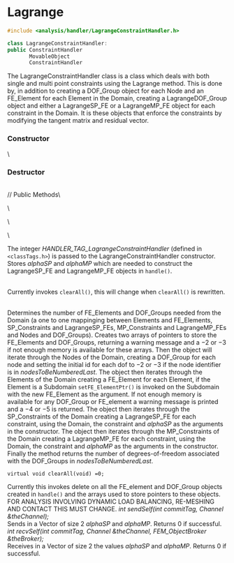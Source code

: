 # Lagrange

```cpp
#include <analysis/handler/LagrangeConstraintHandler.h>

class LagrangeConstraintHandler: 
public ConstraintHandler
       MovableObject
       ConstraintHandler
```

The LagrangeConstraintHandler class is a class which deals with both
single and multi point constraints using the Lagrange method. This is
done by, in addition to creating a DOF_Group object for each Node and an
FE_Element for each Element in the Domain, creating a LagrangeDOF_Group
object and either a LagrangeSP_FE or a LagrangeMP_FE object for each
constraint in the Domain. It is these objects that enforce the
constraints by modifying the tangent matrix and residual vector.

### Constructor

\
### Destructor

\
// Public Methods\

\

\

\

The integer *HANDLER_TAG_LagrangeConstraintHandler* (defined in
 `<classTags.h>`) is passed to the LagrangeConstraintHandler
constructor. Stores *alphaSP* and *alphaMP* which are needed to
construct the LagrangeSP_FE and LagrangeMP_FE objects in `handle()`.

\
Currently invokes `clearAll()`, this will change when `clearAll()` is
rewritten.

\
Determines the number of FE_Elements and DOF_Groups needed from the
Domain (a one to one mappinging between Elements and FE_Elements,
SP_Constraints and LagrangeSP_FEs, MP_Constraints and LagrangeMP_FEs and
Nodes and DOF_Groups). Creates two arrays of pointers to store the
FE_Elements and DOF_Groups, returning a warning message and a $-2$ or
$-3$ if not enough memory is available for these arrays. Then the object
will iterate through the Nodes of the Domain, creating a DOF_Group for
each node and setting the initial id for each dof to $-2$ or $-3$ if the
node identifier is in *nodesToBeNumberedLast*. The object then iterates
through the Elements of the Domain creating a FE_Element for each
Element, if the Element is a Subdomain `setFE_ElementPtr()` is invoked
on the Subdomain with the new FE_Element as the argument. If not enough
memory is available for any DOF_Group or FE_element a warning message is
printed and a $-4$ or $-5$ is returned. The object then iterates through
the SP_Constraints of the Domain creating a LagrangeSP_FE for each
constraint, using the Domain, the constraint and *alphaSP* as the
arguments in the constructor. The object then iterates through the
MP_Constraints of the Domain creating a LagrangeMP_FE for each
constraint, using the Domain, the constraint and *alphaMP* as the
arguments in the constructor. Finally the method returns the number of
degrees-of-freedom associated with the DOF_Groups in
*nodesToBeNumberedLast*.

```{.cpp}
virtual void clearAll(void) =0;
```

Currently this invokes delete on all the FE_element and DOF_Group
objects created in `handle()` and the arrays used to store pointers to
these objects. FOR ANALYSIS INVOLVING DYNAMIC LOAD BALANCING, RE-MESHING
AND CONTACT THIS MUST CHANGE.
*int sendSelf(int commitTag, Channel &theChannel);* \
Sends in a Vector of size 2 *alphaSP* and *alphaMP*. Returns $0$ if
successful.
*int recvSelf(int commitTag, Channel &theChannel, FEM_ObjectBroker
&theBroker);* \
Receives in a Vector of size 2 the values *alphaSP* and *alphaMP*.
Returns $0$ if successful.

